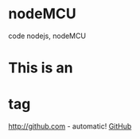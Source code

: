 # nodeMCU
code nodejs, nodeMCU
# This is an <h1> tag
  
http://github.com - automatic!
[GitHub](http://github.com)
